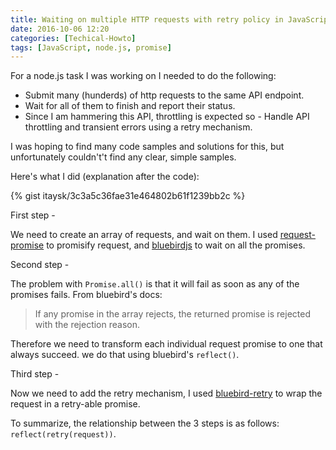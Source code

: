 ```yaml
---
title: Waiting on multiple HTTP requests with retry policy in JavaScript
date: 2016-10-06 12:20
categories: [Techical-Howto]
tags: [JavaScript, node.js, promise]
---
```


For a node.js task I was working on I needed to do the following:

* Submit many (hunderds) of http requests to the same API endpoint.
* Wait for all of them to finish and report their status.
* Since I am hammering this API, throttling is expected so - Handle API throttling and transient errors using a retry mechanism.

I was hoping to find many code samples and solutions for this, but unfortunately couldn't't find any clear, simple samples.

Here's what I did (explanation after the code):

{% gist itaysk/3c3a5c36fae31e464802b61f1239bb2c %}

First step -

We need to create an array of requests, and wait on them. I used [request-promise](https://github.com/request/request-promise) to promisify request, and [bluebirdjs](http://bluebirdjs.com) to wait on all the promises.


Second step -

The problem with `Promise.all()` is that it will fail as soon as any of the promises fails. From bluebird's docs:

>  If any promise in the array rejects, the returned promise is rejected with the rejection reason.

Therefore we need to transform each individual request promise to one that always succeed. we do that using bluebird's `reflect()`.

Third step -

Now we need to add the retry mechanism, I used [bluebird-retry](https://github.com/demmer/bluebird-retry) to wrap the request in a retry-able promise. 


To summarize, the relationship between the 3 steps is as follows: `reflect(retry(request))`.